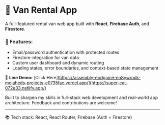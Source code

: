 # 🚐 Van Rental App

A full-featured rental van web app built with **React**, **Firebase Auth**, and **Firestore**. 

### 🔐 Features:
- Email/password authentication with protected routes
- Firestore integration for van data
- Custom user dashboard and dynamic routing
- Loading states, error boundaries, and context-based state management

🔗 **Live Demo:** [Click Here](https://assembly-endgame-en8ywrodk-mojaheds-projects-e0735fac.vercel.app/](https://super-cat-072e33.netlify.app/)  

Built to sharpen my skills in full-stack web development and real-world app architecture. Feedback and contributions are welcome!

---
📚 Tech stack: React, React Router, Firebase (Auth + Firestore)

